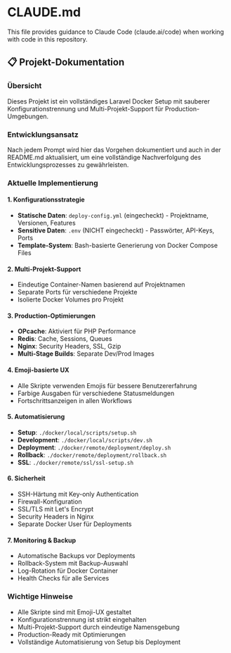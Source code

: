 # CLAUDE.md

This file provides guidance to Claude Code (claude.ai/code) when working with code in this repository.

## 📋 Projekt-Dokumentation

### Übersicht
Dieses Projekt ist ein vollständiges Laravel Docker Setup mit sauberer Konfigurationstrennung und Multi-Projekt-Support für Production-Umgebungen.

### Entwicklungsansatz
Nach jedem Prompt wird hier das Vorgehen dokumentiert und auch in der README.md aktualisiert, um eine vollständige Nachverfolgung des Entwicklungsprozesses zu gewährleisten.

### Aktuelle Implementierung

#### 1. Konfigurationsstrategie
- **Statische Daten**: `deploy-config.yml` (eingecheckt) - Projektname, Versionen, Features
- **Sensitive Daten**: `.env` (NICHT eingecheckt) - Passwörter, API-Keys, Ports
- **Template-System**: Bash-basierte Generierung von Docker Compose Files

#### 2. Multi-Projekt-Support
- Eindeutige Container-Namen basierend auf Projektnamen
- Separate Ports für verschiedene Projekte
- Isolierte Docker Volumes pro Projekt

#### 3. Production-Optimierungen
- **OPcache**: Aktiviert für PHP Performance
- **Redis**: Cache, Sessions, Queues
- **Nginx**: Security Headers, SSL, Gzip
- **Multi-Stage Builds**: Separate Dev/Prod Images

#### 4. Emoji-basierte UX
- Alle Skripte verwenden Emojis für bessere Benutzererfahrung
- Farbige Ausgaben für verschiedene Statusmeldungen
- Fortschrittsanzeigen in allen Workflows

#### 5. Automatisierung
- **Setup**: `./docker/local/scripts/setup.sh`
- **Development**: `./docker/local/scripts/dev.sh`
- **Deployment**: `./docker/remote/deployment/deploy.sh`
- **Rollback**: `./docker/remote/deployment/rollback.sh`
- **SSL**: `./docker/remote/ssl/ssl-setup.sh`

#### 6. Sicherheit
- SSH-Härtung mit Key-only Authentication
- Firewall-Konfiguration
- SSL/TLS mit Let's Encrypt
- Security Headers in Nginx
- Separate Docker User für Deployments

#### 7. Monitoring & Backup
- Automatische Backups vor Deployments
- Rollback-System mit Backup-Auswahl
- Log-Rotation für Docker Container
- Health Checks für alle Services

### Wichtige Hinweise
- Alle Skripte sind mit Emoji-UX gestaltet
- Konfigurationstrennung ist strikt eingehalten
- Multi-Projekt-Support durch eindeutige Namensgebung
- Production-Ready mit Optimierungen
- Vollständige Automatisierung von Setup bis Deployment